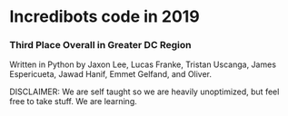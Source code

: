 # Incredibots code in 2019
### Third Place Overall in Greater DC Region
Written in Python by Jaxon Lee, Lucas Franke, Tristan Uscanga, James Espericueta, Jawad Hanif, Emmet Gelfand, and Oliver.

DISCLAIMER: We are self taught so we are heavily unoptimized, but feel free to take stuff. We are learning.
